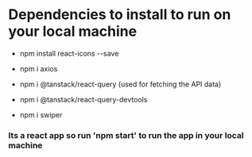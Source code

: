 # Dependencies to install to run on your local machine

- npm install react-icons --save

- npm i axios

- npm i @tanstack/react-query (used for fetching the API data)
- npm i @tanstack/react-query-devtools

- npm i swiper

### Its a react app so run 'npm start' to run the app in your local machine